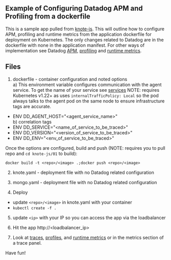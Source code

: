 Example of Configuring Datadog APM and Profiling from a dockerfile
--

This is a sample app pulled from [knote-js](https://github.com/learnk8s/knote-js).  This will outline how to configure APM, profiling and runtime metrics from the application dockerfile for deployment on Kubernetes.  The only changes related to Datadog are in the dockerfile with none in the application manifest.  For other ways of implementation see Datadog [APM](https://docs.datadoghq.com/tracing/trace_collection/dd_libraries/nodejs/?tab=containers), [profiling](https://docs.datadoghq.com/profiler/enabling/nodejs/?tab=environmentvariables) and [runtime metrics](https://docs.datadoghq.com/tracing/metrics/runtime_metrics/nodejs/?tab=environmentvariables).  
  
Files
--

1) dockerfile - container configuration and noted options  
a) This environment variable configures communication with the agent service.  To get the name of your service see [services](https://app.datadoghq.com/orchestration/overview/service)  NOTE: requires Kubernetes v1.22+ as uses ```internalTrafficPolicy: Local``` so the pod always talks to the agent pod on the same node to ensure infrastructure tags are accurate.  
- ENV DD_AGENT_HOST="<agent_service_name>"  
b) correlation tags  
- ENV DD_SERVICE="<name_of_service_to_be_traced>"  
- ENV DD_VERSION="<version_of_service_to_be_traced>"  
- ENV DD_ENV="<env_of_service_to_be_traced>"  
  
Once the options are configured, build and push (NOTE: requires you to pull repo and ```cd knote-js/01``` to build):  
```  
docker build -t <repo>/<image> .;docker push <repo>/<image>  
```  
  
2) knote.yaml - deployment file with no Datadog related configuration  
  
3) mongo.yaml - deployment file with no Datadog related configuration  
  
4) Deploy  
- update ```<repo>/<image>``` in knote.yaml with your container  
- ```kubectl create -f .```  
  
5) update ```<ip>``` with your IP so you can access the app via the loadbalancer  
  
6) Hit the app http://<loadbalancer_ip>  
  
7) Look at [traces](https://app.datadoghq.com/apm/traces), [profiles](https://app.datadoghq.com/profiling/search), and [runtime metrics](https://app.datadoghq.com/dash/integration/30269/nodejs-runtime-metrics) or in the metrics section of a trace panel.  
  
Have fun!  


